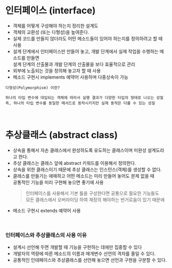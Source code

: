 # 인터페이스 (interface)   
+ 객체를 어떻게 구성해야 하는지 정리한 설계도
+ 객체의 교환성 (또는 다형성)을 높여준다.
+ 실제 코드를 만들지 않더라도 어떤 메소드들이 있어야 하는지를 정의하려고 할 때 사용   
+ 설계 단계에서 인터페이스만 만들어 놓고, 개발 단계에서 실제 작업을 수행하는 메소드를 만들면   
  설계 단계의 산출물과 개발 단계의 산출물을 보다 효율적으로 관리
+ 외부에 노출되는 것을 정의해 놓고자 할 때 사용
+ 메소드 구현시 implements 예약어 사용하며 다중상속이 가능

```
다형성(Polymorphism) 이란?   

하나의 타입 변수에 대입되는 객체에 따라서 실행 결과가 다양한 타입의 형태로 나오는 성질   
즉, 하나의 타입 변수를 동일한 메서드로 동작시키지만 실제 동작은 다를 수 있는 성질
```

<br>

# 추상클래스 (abstract class)   
+ 상속을 통해서 자손 클래스에서 완성하도록 유도하는 클래스이며 미완성 설계도라고 한다.
+ 추상 클래스는 클래스 앞에 abstract 키워드를 이용해서 정의한다.
+ 상속을 위한 클래스이기 때문에 추상 클래스는 인스턴스(객체)를 생성할 수 없다.
+ 클래스를 만들기는 애매하고 어떤 메소드는 미리 만들어 놓어도 문제 없을 때   
  공통적인 기능을 미리 구현해 놓으면 좋기에 사용   
  > 인터페이스를 사용해서 기본 틀을 구성한다면 공통으로 필요한 기능들도   
  > 모든 클래스에서 오버라이딩 하여 재정의 해야하는 번거로움이 있기 때문에
+ 메소드 구현시 extends 예약어 사용

<br>

### 인터페이스와 추상클래스의 사용 이유
- 설계시 선언해 두면 개발할 때 기능을 구현하는 데에만 집중할 수 있다
- 개발자의 역량에 따른 메소드의 이름과 매개변수 선언의 격차를 줄일 수 있다.
- 공통적인 인테페이스와 추상클래스를 선언해 놓으면 선언과 구현을 구분할 수 있다.
